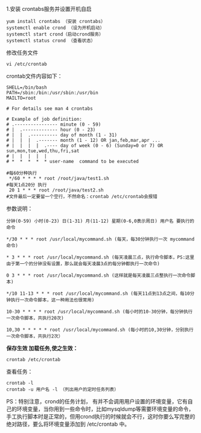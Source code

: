 1.安装 crontabs服务并设置开机自启

```shell
yum install crontabs （安装 crontabs）
systemctl enable crond （设为开机启动）
systemctl start crond（启动crond服务）
systemctl status crond （查看状态）
```



修改任务文件

```shell
vi /etc/crontab 
```



crontab文件内容如下：

```shell
SHELL=/bin/bash
PATH=/sbin:/bin:/usr/sbin:/usr/bin
MAILTO=root
 
# For details see man 4 crontabs
 
# Example of job definition:
# .---------------- minute (0 - 59)
# |  .------------- hour (0 - 23)
# |  |  .---------- day of month (1 - 31)
# |  |  |  .------- month (1 - 12) OR jan,feb,mar,apr ...
# |  |  |  |  .---- day of week (0 - 6) (Sunday=0 or 7) OR sun,mon,tue,wed,thu,fri,sat
# |  |  |  |  |
# *  *  *  *  * user-name  command to be executed
 
#每60分种执行
 */60 * * * * root /root/java/test1.sh
#每天1点20分 执行
 20 1 * * * root /root/java/test2.sh
#文件最后一定要留一个空行，不然命名：crontab /etc/crontab会报错
```

参数说明：

```
分钟(0-59) 小时(0-23) 日(1-31) 月(11-12) 星期(0-6,0表示周日) 用户名 要执行的命令

*/30 * * * root /usr/local/mycommand.sh (每天，每30分钟执行一次 mycommand命令)

* 3 * * * root /usr/local/mycommand.sh (每天凌晨三点，执行命令脚本，PS:这里由于第一个的分钟没有设置，那么就会每天凌晨3点的每分钟都执行一次命令)

0 3 * * * root /usr/local/mycommand.sh (这样就是每天凌晨三点整执行一次命令脚本)

*/10 11-13 * * * root /usr/local/mycommand.sh (每天11点到13点之间，每10分钟执行一次命令脚本，这一种用法也很常用)

10-30 * * * * root /usr/local/mycommand.sh (每小时的10-30分钟，每分钟执行一次命令脚本，共执行20次)

10,30 * * * * * root /usr/local/mycommand.sh (每小时的10,30分钟，分别执行一次命令脚本，共执行2次）
```



 

**保存生效 加载任务,使之生效：**

```
crontab /etc/crontab
```

查看任务：

```
crontab -l
crontab -u 用户名 -l （列出用户的定时任务列表）
```

PS：特别注意，crond的任务计划， 有并不会调用用户设置的环境变量，它有自己的环境变量，当你用到一些命令时，比如mysqldump等需要环境变量的命令，手工执行脚本时是正常的，但用crond执行的时候就会不行，这时你要么写完整的绝对路径，要么将环境变量添加到 /etc/crontab 中。